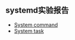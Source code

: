 ## systemd实验报告
* [System command](https://asciinema.org/a/7ngi2jjr4u4smnycsuhl1nl53)
* [System task](https://asciinema.org/a/6nhjq2bpr1e9ajz6fuy2867rk)
